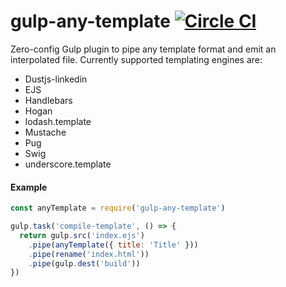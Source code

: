 # gulp-any-template [![Circle CI](https://circleci.com/gh/farism/gulp-any-template/tree/master.svg?style=svg)](https://circleci.com/gh/farism/gulp-any-template/tree/master)

Zero-config Gulp plugin to pipe any template format and emit an interpolated file. Currently supported templating engines are:

- Dustjs-linkedin
- EJS
- Handlebars
- Hogan
- lodash.template
- Mustache
- Pug
- Swig
- underscore.template

#### Example

```js
const anyTemplate = require('gulp-any-template')

gulp.task('compile-template', () => {
  return gulp.src('index.ejs')
    .pipe(anyTemplate({ title: 'Title' }))
    .pipe(rename('index.html'))
    .pipe(gulp.dest('build'))
})
```
